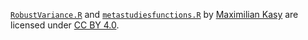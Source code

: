 [`RobustVariance.R`](https://github.com/maxkasy/MetaStudiesApp/blob/master/RobustVariance.R) and 
[`metastudiesfunctions.R`](https://github.com/maxkasy/MetaStudiesApp/blob/master/metastudiesfunctions.r) by 
[Maximilian Kasy](https://maxkasy.github.io/home/) are licensed under [CC BY 4.0](http://creativecommons.org/licenses/by/4.0/).
